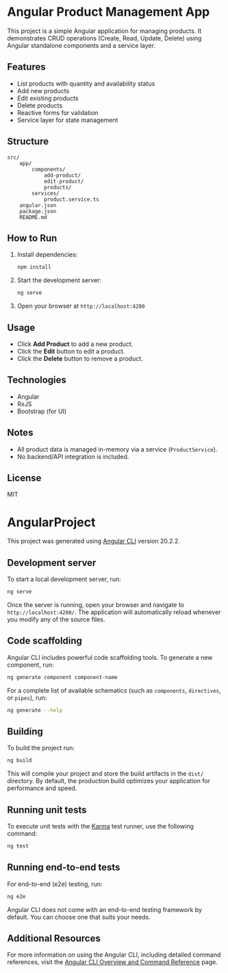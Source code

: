 # Angular Product Management App

This project is a simple Angular application for managing products. It demonstrates CRUD operations (Create, Read, Update, Delete) using Angular standalone components and a service layer.

## Features
- List products with quantity and availability status
- Add new products
- Edit existing products
- Delete products
- Reactive forms for validation
- Service layer for state management

## Structure
```
src/
	app/
		components/
			add-product/
			edit-product/
			products/
		services/
			product.service.ts
	angular.json
	package.json
	README.md
```

## How to Run
1. Install dependencies:
	 ```bash
	 npm install
	 ```
2. Start the development server:
	 ```bash
	 ng serve
	 ```
3. Open your browser at `http://localhost:4200`

## Usage
- Click **Add Product** to add a new product.
- Click the **Edit** button to edit a product.
- Click the **Delete** button to remove a product.

## Technologies
- Angular
- RxJS
- Bootstrap (for UI)

## Notes
- All product data is managed in-memory via a service (`ProductService`).
- No backend/API integration is included.

## License
MIT
# AngularProject

This project was generated using [Angular CLI](https://github.com/angular/angular-cli) version 20.2.2.

## Development server

To start a local development server, run:

```bash
ng serve
```

Once the server is running, open your browser and navigate to `http://localhost:4200/`. The application will automatically reload whenever you modify any of the source files.

## Code scaffolding

Angular CLI includes powerful code scaffolding tools. To generate a new component, run:

```bash
ng generate component component-name
```

For a complete list of available schematics (such as `components`, `directives`, or `pipes`), run:

```bash
ng generate --help
```

## Building

To build the project run:

```bash
ng build
```

This will compile your project and store the build artifacts in the `dist/` directory. By default, the production build optimizes your application for performance and speed.

## Running unit tests

To execute unit tests with the [Karma](https://karma-runner.github.io) test runner, use the following command:

```bash
ng test
```

## Running end-to-end tests

For end-to-end (e2e) testing, run:

```bash
ng e2e
```

Angular CLI does not come with an end-to-end testing framework by default. You can choose one that suits your needs.

## Additional Resources

For more information on using the Angular CLI, including detailed command references, visit the [Angular CLI Overview and Command Reference](https://angular.dev/tools/cli) page.
